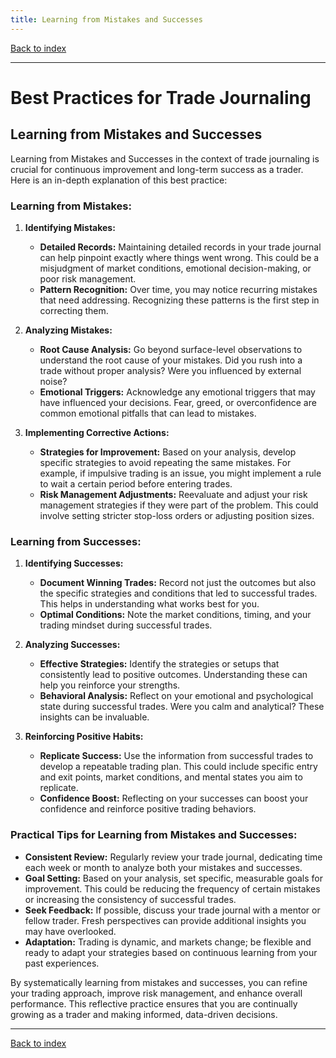 ```yaml
---
title: Learning from Mistakes and Successes
---
```


[Back to index](index.html)

---
# Best Practices for Trade Journaling
## Learning from Mistakes and Successes

Learning from Mistakes and Successes in the context of trade journaling is crucial for continuous improvement and long-term success as a trader. Here is an in-depth explanation of this best practice:

### Learning from Mistakes:
1. **Identifying Mistakes:**
   - **Detailed Records:** Maintaining detailed records in your trade journal can help pinpoint exactly where things went wrong. This could be a misjudgment of market conditions, emotional decision-making, or poor risk management.
   - **Pattern Recognition:** Over time, you may notice recurring mistakes that need addressing. Recognizing these patterns is the first step in correcting them.

2. **Analyzing Mistakes:**
   - **Root Cause Analysis:** Go beyond surface-level observations to understand the root cause of your mistakes. Did you rush into a trade without proper analysis? Were you influenced by external noise?
   - **Emotional Triggers:** Acknowledge any emotional triggers that may have influenced your decisions. Fear, greed, or overconfidence are common emotional pitfalls that can lead to mistakes.

3. **Implementing Corrective Actions:**
   - **Strategies for Improvement:** Based on your analysis, develop specific strategies to avoid repeating the same mistakes. For example, if impulsive trading is an issue, you might implement a rule to wait a certain period before entering trades.
   - **Risk Management Adjustments:** Reevaluate and adjust your risk management strategies if they were part of the problem. This could involve setting stricter stop-loss orders or adjusting position sizes.

### Learning from Successes:
1. **Identifying Successes:**
   - **Document Winning Trades:** Record not just the outcomes but also the specific strategies and conditions that led to successful trades. This helps in understanding what works best for you.
   - **Optimal Conditions:** Note the market conditions, timing, and your trading mindset during successful trades.

2. **Analyzing Successes:**
   - **Effective Strategies:** Identify the strategies or setups that consistently lead to positive outcomes. Understanding these can help you reinforce your strengths.
   - **Behavioral Analysis:** Reflect on your emotional and psychological state during successful trades. Were you calm and analytical? These insights can be invaluable.

3. **Reinforcing Positive Habits:**
   - **Replicate Success:** Use the information from successful trades to develop a repeatable trading plan. This could include specific entry and exit points, market conditions, and mental states you aim to replicate.
   - **Confidence Boost:** Reflecting on your successes can boost your confidence and reinforce positive trading behaviors.

### Practical Tips for Learning from Mistakes and Successes:
- **Consistent Review:** Regularly review your trade journal, dedicating time each week or month to analyze both your mistakes and successes.
- **Goal Setting:** Based on your analysis, set specific, measurable goals for improvement. This could be reducing the frequency of certain mistakes or increasing the consistency of successful trades.
- **Seek Feedback:** If possible, discuss your trade journal with a mentor or fellow trader. Fresh perspectives can provide additional insights you may have overlooked.
- **Adaptation:** Trading is dynamic, and markets change; be flexible and ready to adapt your strategies based on continuous learning from your past experiences.

By systematically learning from mistakes and successes, you can refine your trading approach, improve risk management, and enhance overall performance. This reflective practice ensures that you are continually growing as a trader and making informed, data-driven decisions.

---
[Back to index](index.html)
